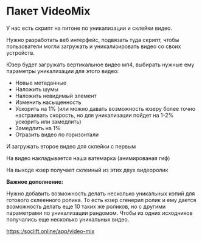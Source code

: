 # Пакет VideoMix

У нас есть скрипт на питоне по уникализации и склейки видео.

Нужно разработать веб интерфейс, подвязать туда скрипт, чтобы пользователи могли загружать и уникализировать видео со своих устройств.

Юзер будет загружать вертикальное видео мп4, выбирать нужные ему параметры уникализации для этого видео:
- Новые метаданные
- Наложить шумы
- Наложить невидимый элемент
- Изменить насыщенность
- Ускорить на 1% (или можно давать возможность юзеру более точно настраивать скорость, но для уникализации пойдет на 1-2% ускорить или замедлить)
- Замедлить на 1%
- Отразить видео по горизонтали

И загружать второе видео для склейки с первым

На видео накладывается наша ватемарка (анимированая гиф)

На выходе юзер получает склеиный из этих двух видеоролик

**Важное дополнение:**

Нужно добавить возможность делать несколько уникальных копий для готового склеенного ролика. То есть юзер сгенерил ролик и ему дается возможность делать еще 10 таких же роликов, но с другими параметрами по уникализации рандомом. Чтобы из одних исходников получались еще несколько уникальных видео.

[https::/soclift.online/app/video-mix](https::/soclift.online/app/video-mix)
